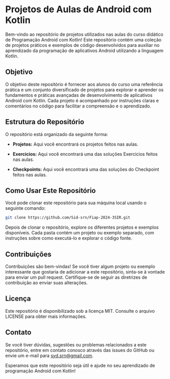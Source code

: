 # Projetos de Aulas de Android com Kotlin
Bem-vindo ao repositório de projetos utilizados nas aulas do curso didático de Programação Android com Kotlin! Este repositório contém uma coleção de projetos práticos e exemplos de código desenvolvidos para auxiliar no aprendizado da programação de aplicativos Android utilizando a linguagem Kotlin.

## Objetivo
O objetivo deste repositório é fornecer aos alunos do curso uma referência prática e um conjunto diversificado de projetos para explorar e aprender os fundamentos e práticas avançadas de desenvolvimento de aplicativos Android com Kotlin. Cada projeto é acompanhado por instruções claras e comentários no código para facilitar a compreensão e o aprendizado.

## Estrutura do Repositório
O repositório está organizado da seguinte forma:

- **Projetos:** Aqui você encontrará os projetos feitos nas aulas.

- **Exercicios:** Aqui você encontrará uma das soluções Exercicios feitos nas aulas.

- **Checkpoints:** Aqui você encontrará uma das soluções do Checkpoint feitos nas aulas.

## Como Usar Este Repositório
Você pode clonar este repositório para sua máquina local usando o seguinte comando:

```bash
git clone https://github.com/Sid-srn/Fiap-2024-3SIR.git
```
Depois de clonar o repositório, explore os diferentes projetos e exemplos disponíveis. Cada pasta contém um projeto ou exemplo separado, com instruções sobre como executá-lo e explorar o código fonte.

## Contribuições
Contribuições são bem-vindas! Se você tiver algum projeto ou exemplo interessante que gostaria de adicionar a este repositório, sinta-se à vontade para enviar um pull request. Certifique-se de seguir as diretrizes de contribuição ao enviar suas alterações.

## Licença
Este repositório é disponibilizado sob a licença MIT. Consulte o arquivo LICENSE para obter mais informações.

## Contato
Se você tiver dúvidas, sugestões ou problemas relacionados a este repositório, entre em contato conosco através das issues do GitHub ou envie um e-mail para syd.srn@gmail.com.

Esperamos que este repositório seja útil e ajude no seu aprendizado de programação Android com Kotlin!
